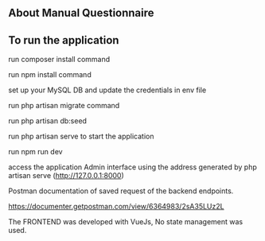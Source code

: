 
## About Manual Questionnaire


## To run the application

run composer install command

run npm install command

set up your MySQL DB and update the credentials in env file

run php artisan migrate command

run php artisan db:seed

run php artisan serve to start the application

run npm run dev

access the application Admin interface using the address generated by php artisan serve (http://127.0.0.1:8000)

Postman documentation of saved request of the backend endpoints.

<a href="https://documenter.getpostman.com/view/6364983/2sA35LUz2L">
https://documenter.getpostman.com/view/6364983/2sA35LUz2L
</a>


The FRONTEND was developed with VueJs, No state management was used.